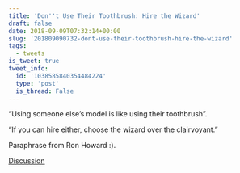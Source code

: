 ```yaml
---
title: 'Don''t Use Their Toothbrush: Hire the Wizard'
draft: false
date: 2018-09-09T07:32:14+00:00
slug: '201809090732-dont-use-their-toothbrush-hire-the-wizard'
tags:
  - tweets
is_tweet: true
tweet_info:
  id: '1038585840354484224'
  type: 'post'
  is_thread: False
---
```




“Using someone else’s model is like using their toothbrush”.

“If you can hire either, choose the wizard over the clairvoyant.”

Paraphrase from Ron Howard :).

[Discussion](https://x.com/sytelus/status/1038585840354484224)
